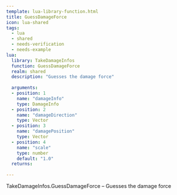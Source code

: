 ```yaml
---
template: lua-library-function.html
title: GuessDamageForce
icon: lua-shared
tags:
  - lua
  - shared
  - needs-verification
  - needs-example
lua:
  library: TakeDamageInfos
  function: GuessDamageForce
  realm: shared
  description: "Guesses the damage force"
  
  arguments:
  - position: 1
    name: "damageInfo"
    type: DamageInfo
  - position: 2
    name: "damageDirection"
    type: Vector
  - position: 3
    name: "damagePosition"
    type: Vector
  - position: 4
    name: "scale"
    type: number
    default: "1.0"
  returns:
    
---
```


<div class="lua__search__keywords">
TakeDamageInfos.GuessDamageForce &#x2013; Guesses the damage force
</div>
